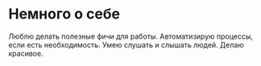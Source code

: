# Немного о себе
Люблю делать полезные фичи для работы. Автоматизирую процессы, если есть необходимость. Умею слушать и слышать людей. Делаю красивое.
